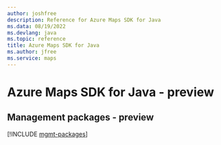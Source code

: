 ```yaml
---
author: joshfree
description: Reference for Azure Maps SDK for Java
ms.data: 08/19/2022
ms.devlang: java
ms.topic: reference
title: Azure Maps SDK for Java
ms.author: jfree
ms.service: maps
---
```

# Azure Maps SDK for Java - preview

## Management packages - preview
[!INCLUDE [mgmt-packages](maps-mgmt-index.md)]